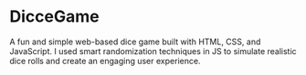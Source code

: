 # DicceGame
A fun and simple web-based dice game built with HTML, CSS, and JavaScript. I used smart randomization techniques in JS to simulate realistic dice rolls and create an engaging user experience.
